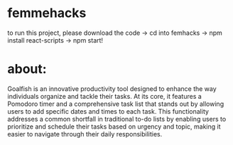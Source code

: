 # femmehacks
to run this project, please download the code -> cd into femhacks -> npm install react-scripts -> npm start!

# about:
Goalfish is an innovative productivity tool designed to enhance the way individuals organize and tackle their tasks. At its core, it features a Pomodoro timer and a comprehensive task list that stands out by allowing users to add specific dates and times to each task. This functionality addresses a common shortfall in traditional to-do lists by enabling users to prioritize and schedule their tasks based on urgency and topic, making it easier to navigate through their daily responsibilities.



